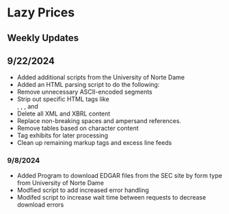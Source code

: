 # Lazy Prices

## Weekly Updates

## 9/22/2024
- Added additional scripts from the University of Norte Dame
- Added an HTML parsing script to do the following:
- Remove unnecessary ASCII-encoded segments
- Strip out specific HTML tags like <DIV>, <TR>, <TD>, and <FONT>
- Delete all XML and XBRL content
- Replace non-breaking spaces and ampersand references.
- Remove tables based on character content
- Tag exhibits for later processing
- Clean up remaining markup tags and excess line feeds

### 9/8/2024
- Added Program to download EDGAR files from the SEC site by form type from University of Norte Dame
- Modfied script to add increased error handling
- Modifed script to increase wait time between requests to decrease download errors
